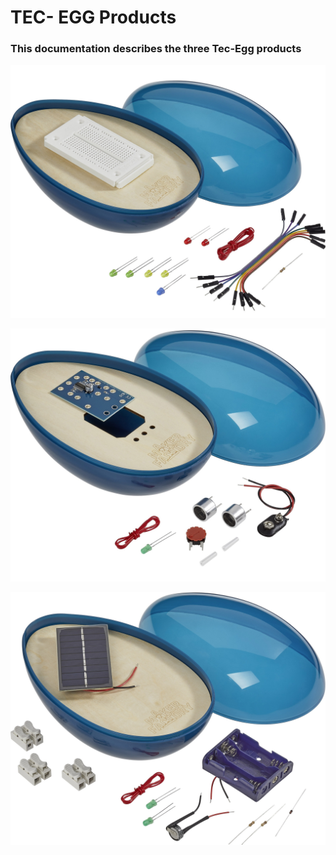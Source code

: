 # TEC- EGG Products

### This documentation describes the three Tec-Egg products

![Tec-Egg](../../images/tec-egg/001891587PI02.jpg)

![Tec-Egg](../../images/tec-egg/001891589PI01.jpg)

![Tec-Egg](../../images/tec-egg/001891588PI02.jpg)

